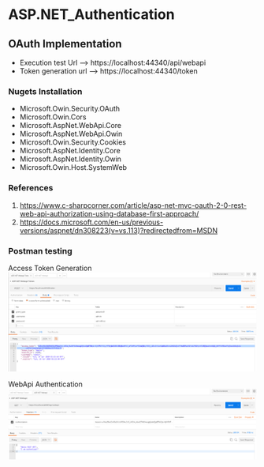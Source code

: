 # ASP.NET_Authentication

## OAuth Implementation

- Execution test Url --> https://localhost:44340/api/webapi
- Token generation url --> https://localhost:44340/token

### Nugets Installation

- Microsoft.Owin.Security.OAuth
- Microsoft.Owin.Cors
- Microsoft.AspNet.WebApi.Core
- Microsoft.AspNet.WebApi.Owin
- Microsoft.Owin.Security.Cookies
- Microsoft.AspNet.Identity.Core
- Microsoft.AspNet.Identity.Owin
- Microsoft.Owin.Host.SystemWeb

### References

1. https://www.c-sharpcorner.com/article/asp-net-mvc-oauth-2-0-rest-web-api-authorization-using-database-first-approach/
2. https://docs.microsoft.com/en-us/previous-versions/aspnet/dn308223(v=vs.113)?redirectedfrom=MSDN

### Postman testing

Access Token Generation
![Access Token Generation](/doc/accessToken.png)

WebApi Authentication
![WebApi Authentication](/doc/WebApi.png)
